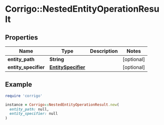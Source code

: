 # Corrigo::NestedEntityOperationResult

## Properties

| Name | Type | Description | Notes |
| ---- | ---- | ----------- | ----- |
| **entity_path** | **String** |  | [optional] |
| **entity_specifier** | [**EntitySpecifier**](EntitySpecifier.md) |  | [optional] |

## Example

```ruby
require 'corrigo'

instance = Corrigo::NestedEntityOperationResult.new(
  entity_path: null,
  entity_specifier: null
)
```

